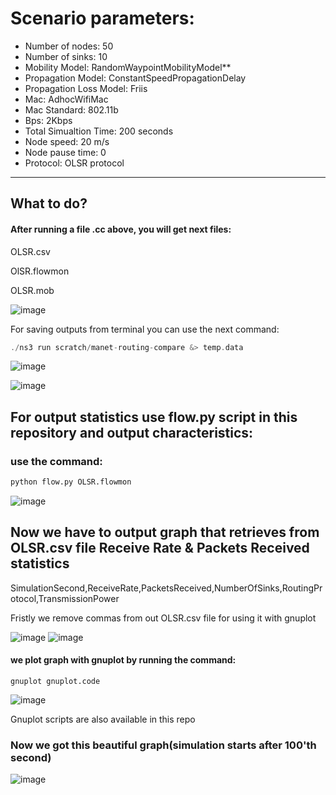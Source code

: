 
# Scenario parameters:

<ul>
  <li>Number of nodes: 50</li>
<li>Number of sinks: 10</li>
<li>Mobility Model: RandomWaypointMobilityModel** </li>
<li>Propagation Model: ConstantSpeedPropagationDelay</li>
<li>Propagation Loss Model: Friis</li>
<li>Mac: AdhocWifiMac</li>
<li>Mac Standard: 802.11b</li>
<li>Bps: 2Kbps</li>
<li>Total Simualtion Time: 200 seconds</li>
<li>Node speed: 20 m/s</li>
<li>Node pause time: 0</li>
<li>Protocol: OLSR protocol</li>
</ul>

<hr/>


## What to do?
#### After running a file .cc above, you will get next files: 

OLSR.csv

OlSR.flowmon

OLSR.mob

![image](https://user-images.githubusercontent.com/122405130/230540258-1d032177-a344-4d22-9e6f-f405d91fc67f.png)


For saving outputs from terminal you can use the next command:
```cpp
./ns3 run scratch/manet-routing-compare &> temp.data
```

![image](https://user-images.githubusercontent.com/122405130/224842757-d8f93835-8ecc-4a03-8d43-3af358d23b9c.png)

![image](https://user-images.githubusercontent.com/122405130/224843120-88d5ddb6-ef6a-46df-8742-d003ebfdc989.png)


## For output statistics use flow.py script in this repository and output characteristics:

### use the command: 
```python
python flow.py OLSR.flowmon
 ```
![image](https://user-images.githubusercontent.com/122405130/230541112-5d39df08-e7a4-41c8-9212-60ebe9a6aa23.png)



## Now we have to output graph that retrieves from OLSR.csv file Receive Rate & Packets Received statistics
SimulationSecond,ReceiveRate,PacketsReceived,NumberOfSinks,RoutingProtocol,TransmissionPower

Fristly we remove commas from out OLSR.csv file for using it with gnuplot

![image](https://user-images.githubusercontent.com/122405130/224854479-bbd8cde3-f7e0-4b00-98b2-770e6ce9ecc6.png)
![image](https://user-images.githubusercontent.com/122405130/224855248-c6c75f16-8d5d-4383-94c9-8590de1e0009.png)
#### we plot graph with gnuplot by running the command:
```gnu
gnuplot gnuplot.code
```
![image](https://user-images.githubusercontent.com/122405130/224854580-827fe19f-8c8d-4ee6-9e19-e6625dec2b2e.png)

Gnuplot scripts are also available in this repo

### Now we got this beautiful graph(simulation starts after 100'th second)
![image](https://user-images.githubusercontent.com/122405130/224858052-3afde8fc-27e5-4e62-b0fc-f7f4ec6c2905.png)
<!--
[Duck Duck Go](https://duckduckgo.com "The best search engine for privacy")

<https://www.markdownguide.org>
<fake@example.com>


I love supporting the **[EFF](https://eff.org)**.
This is the *[Markdown Guide](https://www.markdownguide.org)*.
See the section on [`code`](#code).



-->


